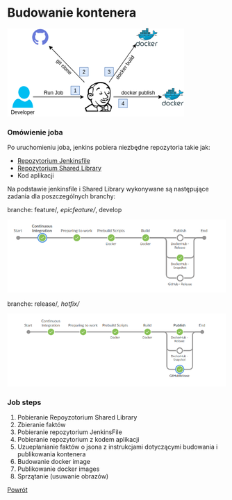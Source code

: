 Budowanie kontenera
=========

![Infrastructure](../../../__images/jenkins/dockerBuild.png)


### Omówienie joba
Po uruchomieniu joba, jenkins pobiera niezbędne repozytoria takie jak:
  - [Repozytorium Jenkinsfile](git@github.com:wolfsea89/Jenkins-Ci-Jenkinsfiles.git)
  - [Repozytorium Shared Library](git@github.com:wolfsea89/Jenkins-Sharedlibraries.git)
  - Kod aplikacji

Na podstawie jenkinsfile i Shared Library wykonywane są następujące zadania dla poszczególnych branchy:

branche: feature/*, epicfeature/*, develop

![Pipeline Release](../../../__images/jenkins/dockerJenkinsFileSnapshot.png)


branche: release/*, hotfix/*

![Pipeline Release](../../../__images/jenkins/dockerJenkinsFileRelease.png)

### Job steps
1. Pobieranie Repoyzotorium Shared Library
2. Zbieranie faktów
3. Pobieranie repozytorium JenkinsFile
4. Pobieranie repozytorium z kodem aplikacji
5. Uzuepłanianie faktów o jsona z instrukcjami dotyczącymi budowania i publikowania kontenera
6. Budowanie docker image
7. Publikowanie docker images
8. Sprzątanie (usuwanie obrazów)

[Powrót](../README.md)